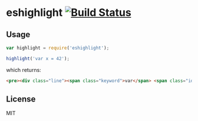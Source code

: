 # eshighlight [![Build Status](https://travis-ci.org/btford/eshighlight.png?branch=master)](https://travis-ci.org/btford/eshighlight)

## Usage

```javascript
var highlight = require('eshighlight');

highlight('var x = 42');
```

which returns:

```html
<pre><div class="line"><span class="keyword">var</span> <span class="identifier">x</span> = <span class="numeric">42</span></div></pre>
```

## License
MIT